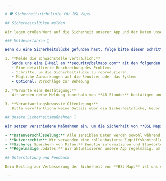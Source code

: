 ```yaml
---

# 🛡️ Sicherheitsrichtlinie für BSL Maps

## Sicherheitslücken melden

Wir legen großen Wert auf die Sicherheit unserer App und der Daten unserer Benutzer. Wenn du eine potenzielle Sicherheitslücke in **BSL Maps** entdeckst, lass es uns bitte umgehend wissen, damit wir die notwendigen Maßnahmen ergreifen können.

### Meldeverfahren 📧

Wenn du eine Sicherheitslücke gefunden hast, folge bitte diesen Schritten:

1. **Melde die Schwachstelle vertraulich:**  
   Sende uns eine E-Mail an **security@bslmaps.com** mit den folgenden Informationen:
   - Eine detaillierte Beschreibung des Problems
   - Schritte, um die Sicherheitslücke zu reproduzieren
   - Mögliche Auswirkungen auf die Benutzer oder das System
   - Optional: Vorschläge zur Behebung

2. **Erwarte eine Bestätigung:**  
   Wir werden deine Meldung innerhalb von **48 Stunden** bestätigen und uns umgehend mit dir in Verbindung setzen, um weitere Informationen zu sammeln oder das Problem zu beheben.

3. **Verantwortungsbewusste Offenlegung:**  
   Bitte veröffentliche keine Details über die Sicherheitslücke, bevor wir sie behoben haben. Wir arbeiten so schnell wie möglich an einer Lösung und werden dich über den Fortschritt auf dem Laufenden halten.

## Unsere Sicherheitsmaßnahmen 🔐

Wir setzen verschiedene Maßnahmen ein, um die Sicherheit von **BSL Maps** zu gewährleisten:

- **Datenverschlüsselung:** Alle sensiblen Daten werden sowohl während der Übertragung als auch im Ruhezustand verschlüsselt.
- **Nutzerrechte:** Wir verwenden eine rollenbasierte Zugriffskontrolle (RBAC), um sicherzustellen, dass nur autorisierte Personen auf bestimmte Funktionen und Daten zugreifen können.
- **Sicheres Speichern von Daten:** Benutzerinformationen und Standortdaten werden sicher und unter Berücksichtigung der Datenschutzvorschriften gespeichert.
- **Regelmäßige Updates:** Wir aktualisieren unsere App regelmäßig, um bekannte Sicherheitslücken zu schließen und neue Sicherheitsstandards umzusetzen.

## Unterstützung und Feedback

Dein Beitrag zur Verbesserung der Sicherheit von **BSL Maps** ist uns sehr wichtig. Wenn du Fragen zur Sicherheit unserer App hast oder uns Feedback geben möchtest, kontaktiere uns jederzeit über **security@bslmaps.com**.

---
```

